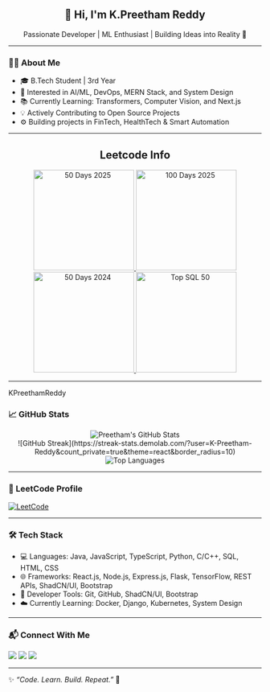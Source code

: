 <h2 align="center">🚀 Hi, I'm K.Preetham Reddy</h2>
<p align="center">Passionate Developer | ML Enthusiast | Building Ideas into Reality 🌱</p>

---

### 👨‍💻 About Me

- 🎓 B.Tech Student | 3rd Year  
- 🤖 Interested in AI/ML, DevOps, MERN Stack, and System Design  
- 📚 Currently Learning: Transformers, Computer Vision, and Next.js  
- 💡 Actively Contributing to Open Source Projects  
- ⚙️ Building projects in FinTech, HealthTech & Smart Automation

---

<div align="center"> 
  <h2 align="center">Leetcode Info</h2>  
  <p align="center">
    <a href="https://leetcode.com/KPreethamReddy/" target="_blank">
      <img src="https://leetcode.com/static/images/badges/2025/gif/50-days.gif" alt="50 Days 2025" height="200" width="200" />
    </a>
    <a href="https://leetcode.com/KPreethamReddy/" target="_blank">
      <img src="https://leetcode.com/static/images/badges/2025/gif/100-days.gif" alt="100 Days 2025" height="200" width="200" />
    </a>
    <a href="https://leetcode.com/static/images/badges/2024/gif/50-days.gif" target="_blank">
      <img src="https://leetcode.com/static/images/badges/2024/gif/50-days.gif" alt="50 Days 2024" height="200" width="200" />
    </a>
    <a href="https://leetcode.com/KPreethamReddy/" target="_blank">
      <img src="https://leetcode.com/static/images/badges/2023/gif/top-sql-50.gif" alt="Top SQL 50" height="200" width="200" />
    </a>
  </p>
</div>

---
KPreethamReddy

### 📈 GitHub Stats

<p align="center">
  <img src="https://github-readme-stats.vercel.app/api?username=K-Preetham-Reddy&show_icons=true&theme=radical" alt="Preetham's GitHub Stats" />
  <br/>
  ![GitHub Streak](https://streak-stats.demolab.com/?user=K-Preetham-Reddy&count_private=true&theme=react&border_radius=10)
  <br/>
  <img src="https://github-readme-stats.vercel.app/api/top-langs/?username=K-Preetham-Reddy&layout=compact&theme=radical" alt="Top Languages" />
</p>

---

### 🧠 LeetCode Profile

[![LeetCode](https://img.shields.io/badge/LeetCode-Preetham-orange?style=flat-square&logo=leetcode)](https://leetcode.com/KPreethamReddy)

---

### 🛠️ Tech Stack

- 💻 Languages: Java, JavaScript, TypeScript, Python, C/C++, SQL, HTML, CSS
- 🌐 Frameworks: React.js, Node.js, Express.js, Flask, TensorFlow, REST APIs, ShadCN/UI, Bootstrap
- 🔧 Developer Tools: Git, GitHub, ShadCN/UI, Bootstrap
- ☁️ Currently Learning: Docker, Django, Kubernetes, System Design

---

### 📬 Connect With Me

<p align="left">
  <a href="https://linkedin.com/in/k-preetham-reddy" target="_blank"><img src="https://img.shields.io/badge/LinkedIn-blue?logo=linkedin&style=for-the-badge" /></a>
  <a href="mailto:kallemp.reddy9@gmail.com"><img src="https://img.shields.io/badge/Email-red?logo=gmail&style=for-the-badge" /></a>
  <a href="https://github.com/K-Preetham-Reddy"><img src="https://img.shields.io/badge/GitHub-black?logo=github&style=for-the-badge" /></a>
</p>

---

✨ _“Code. Learn. Build. Repeat.”_ 🚀
